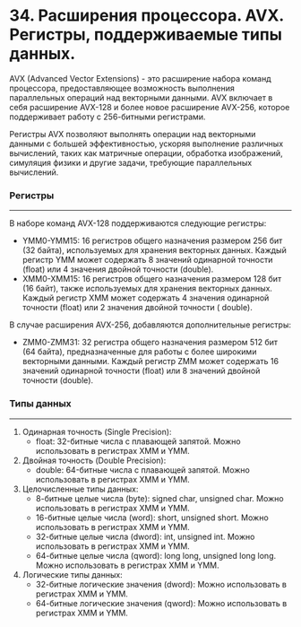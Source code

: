 # 34. Расширения процессора. AVX. Регистры, поддерживаемые типы данных.

AVX (Advanced Vector Extensions) - это расширение набора команд процессора, предоставляющее возможность выполнения параллельных операций над векторными данными. AVX включает в себя расширение AVX-128 и более новое расширение AVX-256, которое поддерживает работу с 256-битными регистрами.

Регистры AVX позволяют выполнять операции над векторными данными с большей эффективностью, ускоряя выполнение различных вычислений, таких как матричные операции, обработка изображений, симуляция физики и другие задачи, требующие параллельных вычислений.

### Регистры

---

В наборе команд AVX-128 поддерживаются следующие регистры:

- YMM0-YMM15: 16 регистров общего назначения размером 256 бит (32 байта), используемых для хранения векторных данных. Каждый регистр YMM может содержать 8 значений одинарной точности (float) или 4 значения двойной точности (double).
- XMM0-XMM15: 16 регистров общего назначения размером 128 бит (16 байт), также используемых для хранения векторных данных. Каждый регистр XMM может содержать 4 значения одинарной точности (float) или 2 значения двойной точности ( double).

В случае расширения AVX-256, добавляются дополнительные регистры:

- ZMM0-ZMM31: 32 регистра общего назначения размером 512 бит (64 байта), предназначенные для работы с более широкими векторными данными. Каждый регистр ZMM может содержать 16 значений одинарной точности (float) или 8 значений двойной точности (double).

### Типы данных

---

1. Одинарная точность (Single Precision):
   - float: 32-битные числа с плавающей запятой. Можно использовать в регистрах XMM и YMM.
2. Двойная точность (Double Precision):
   - double: 64-битные числа с плавающей запятой. Можно использовать в регистрах XMM и YMM.
3. Целочисленные типы данных:
   - 8-битные целые числа (byte): signed char, unsigned char. Можно использовать в регистрах XMM и YMM.
   - 16-битные целые числа (word): short, unsigned short. Можно использовать в регистрах XMM и YMM.
   - 32-битные целые числа (dword): int, unsigned int. Можно использовать в регистрах XMM и YMM.
   - 64-битные целые числа (qword): long long, unsigned long long. Можно использовать в регистрах XMM и YMM.
4. Логические типы данных:
   - 32-битные логические значения (dword): Можно использовать в регистрах XMM и YMM.
   - 64-битные логические значения (qword): Можно использовать в регистрах XMM и YMM.